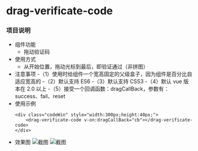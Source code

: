 # drag-verificate-code

### 项目说明
- 组件功能
    - 拖动验证码
- 使用方式
	- 从开始位置，拖动光标到最后，即验证通过（非拼图）
- 注意事项
    -（1）使用时给组件一个宽高固定的父级盒子，因为组件是百分比自适应宽高的
    -（2）默认支持 ES6 
    -（3）默认支持 CSS3 
    -（4）默认 vue 版本在 2.0 以上
    -（5）接受一个回调函数：dragCallBack，参数有：success、fail、reset
- 使用示例
    ```
    <div class="codeWin" style="width:300px;height:40px;">
        <drag-verificate-code v-on:dragCallBack="cb"></drag-verificate-code>
    </div>

    ```
- 效果图
![截图](https://github.com/ZhaoruiGuang/projects/blob/all_images/drag_verificate_code/img1.png)
![截图](https://github.com/ZhaoruiGuang/projects/blob/all_images/drag_verificate_code/img2.png)
